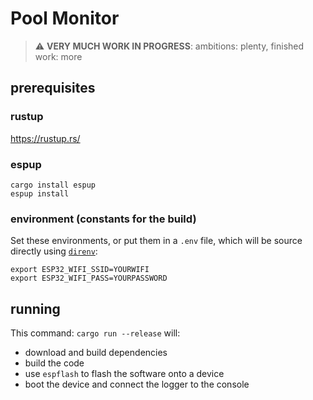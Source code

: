 # Pool Monitor

> :warning: **VERY MUCH WORK IN PROGRESS**: ambitions: plenty, finished work: more

## prerequisites

### rustup

https://rustup.rs/

### espup

```shell
cargo install espup
espup install
```

### environment (constants for the build)

Set these environments, or put them in a `.env` file,
which will be source directly using [`direnv`](https://direnv.net/):

```shell
export ESP32_WIFI_SSID=YOURWIFI
export ESP32_WIFI_PASS=YOURPASSWORD
```

## running

This command: `cargo run --release` will:
- download and build dependencies 
- build the code
- use `espflash` to flash the software onto a device
- boot the device and connect the logger to the console




